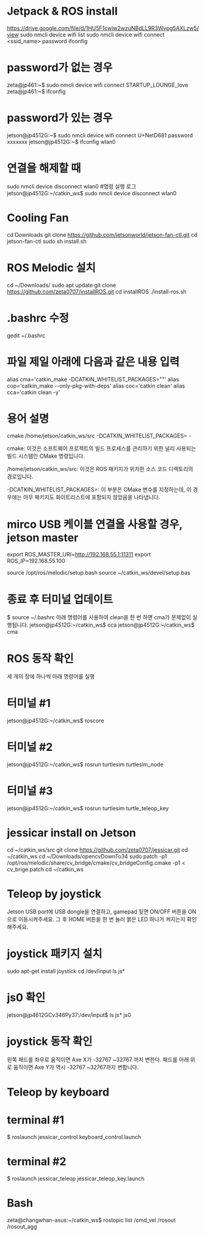 # Jetpack & ROS install
https://drive.google.com/file/d/1HU5F1cwiw2wzuNBdLL9R3Wvpg5AXLzw5/view
sudo nmcli device wifi list
sudo nmcli device wifi connect <ssid_name> password <password>
ifconfig
# password가 없는 경우
zeta@jp461:~$ sudo nmcli device wifi connect STARTUP_LOUNGE_love
zeta@jp461:~$ ifconfig
# password가 있는 경우
jetson@jp4512G:~$ sudo nmcli device wifi connect U+NetD681 password xxxxxxx
jetson@jp4512G:~$ ifconfig wlan0
# 연결을 해제할 때
sudo nmcli device disconnect wlan0
#명령 실행 로그
jetson@jp4512G:~/catkin_ws$ sudo nmcli device disconnect wlan0
# Cooling Fan
cd Downloads
git clone https://github.com/jetsonworld/jetson-fan-ctl.git
cd jetson-fan-ctl
sudo sh install.sh
# ROS Melodic 설치
cd ~/Downloads/
sudo apt update
git clone https://github.com/zeta0707/installROS.git
cd installROS
./install-ros.sh
# .bashrc 수정
gedit ~/.bashrc 
# 파일 제일 아래에 다음과 같은 내용 입력
alias cma='catkin_make -DCATKIN_WHITELIST_PACKAGES=""'
alias cop='catkin_make --only-pkg-with-deps'
alias coc='catkin clean'
alias cca='catkin clean -y'
# 용어 설명
cmake /home/jetson/catkin_ws/src -DCATKIN_WHITELIST_PACKAGES= -

cmake: 이것은 소프트웨어 프로젝트의 빌드 프로세스를 관리하기 위한 널리 사용되는 빌드 시스템인 CMake 명령입니다.

/home/jetson/catkin_ws/src: 이것은 ROS 패키지가 위치한 소스 코드 디렉토리의 경로입니다.

-DCATKIN_WHITELIST_PACKAGES=: 이 부분은 CMake 변수를 지정하는데, 이 경우에는 아무 패키지도 화이트리스트에 포함되지 않았음을 나타냅니다.

# mirco USB 케이블 연결을 사용할 경우, jetson master
export ROS_MASTER_URI=http://192.168.55.1:11311
export ROS_IP=192.168.55.100

source /opt/ros/melodic/setup.bash
source ~/catkin_ws/devel/setup.bas
# 종료 후 터미널 업데이트
$ source ~/.bashrc
아래 명령어를 사용하여 clean을 한 번 하면 cma가 문제없이 실행됩니다.
jetson@jp4512G:~/catkin_ws$ cca
jetson@jp4512G:~/catkin_ws$ cma
# ROS 동작 확인
세 개의 창에 하나씩 아래 명령어를 실행
# 터미널 #1
jetson@jp4512G:~/catkin_ws$ roscore
# 터미널 #2
jetson@jp4512G:~/catkin_ws$ rosrun turtlesim turtlesim_node
# 터미널 #3
jetson@jp4512G:~/catkin_ws$ rosrun turtlesim turtle_teleop_key

# jessicar install on Jetson
cd ~/catkin_ws/src
git clone https://github.com/zeta0707/jessicar.git
cd ~/catkin_ws
cd ~/Downloads/opencvDownTo34
sudo patch -p1 /opt/ros/melodic/share/cv_bridge/cmake/cv_bridgeConfig.cmake -p1 < cv_brige.patch
cd ~/catkin_ws
# Teleop by joystick
Jetson USB port에 USB dongle을 연결하고, gamepad 뒷면 ON/OFF 버튼을 ON으로 이동시켜주세요. 그 후 HOME 버튼을 한 번 눌러 붉은 LED 하나가 켜지는지 확인해주세요. 
# joystick 패키지 설치
sudo apt-get install joystick
cd /dev/input
ls js*
# js0 확인
jetson@jp4612GCv346Py37:/dev/input$ ls js*
js0
# joystick 동작 확인
왼쪽 패드를 좌우로 움직이면 Axe X가 -32767 ~32767 까지 변한다. 패드를 아래 위로 움직이면 Axe Y가 역시 -32767 ~32767까지 변합니다.
# Teleop by keyboard
# terminal #1
$ roslaunch jessicar_control keyboard_control.launch
# terminal #2
$ roslaunch jessicar_teleop jessicar_teleop_key.launch
# Bash
zeta@changwhan-asus:~/catkin_ws$ rostopic list
/cmd_vel
/rosout
/rosout_agg
